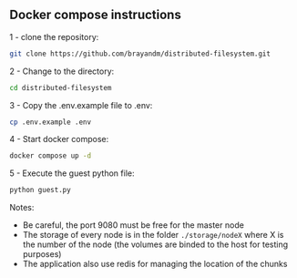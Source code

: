 ## Docker compose instructions

1 - clone the repository:

```bash
git clone https://github.com/brayandm/distributed-filesystem.git
```

2 - Change to the directory:

```bash
cd distributed-filesystem
```

3 - Copy the .env.example file to .env:

```bash
cp .env.example .env
```

4 - Start docker compose:

```bash
docker compose up -d
```

5 - Execute the guest python file:

```bash
python guest.py
```

Notes:

- Be careful, the port 9080 must be free for the master node
- The storage of every node is in the folder `./storage/nodeX` where X is the number of the node (the volumes are binded to the host for testing purposes)
- The application also use redis for managing the location of the chunks
